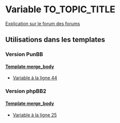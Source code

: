 # Variable TO_TOPIC_TITLE
[Explication sur le forum des forums](http://forum.forumactif.com/t294113-listing-des-variables#TO_TOPIC_TITLE)
## Utilisations dans les templates
### Version PunBB
#### [Template merge_body](punbb/merge_body.md)
* [Variable à la ligne 44](../punbb/merge_body.tpl#L44)
### Version phpBB2
#### [Template merge_body](subsilver/merge_body.md)
* [Variable à la ligne 25](../subsilver/merge_body.tpl#L25)